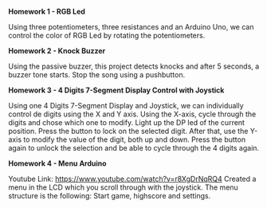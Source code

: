 **Homework 1 - RGB Led**

Using three potentiometers, three resistances and an Arduino Uno, we can control the color of RGB Led by rotating the potentiometers.

**Homework 2 - Knock Buzzer**

Using the passive buzzer, this project detects knocks and after 5 seconds, a buzzer tone starts. Stop the song using a pushbutton.

**Homework 3 - 4 Digits 7-Segment Display Control with Joystick**

Using one 4 Digits 7-Segment Display and Joystick, we can individually control de digits using the X and Y axis. Using the X-axis, cycle through the digits and chose which one to modify. Light up the DP led of the current position. Press the button to lock on the selected digit. After that, use the Y-axis to modify the value of the digit, both up and down. Press the button again to unlock the selection and be able to cycle through the 4 digits again.

**Homework 4 - Menu Arduino**

Youtube Link: https://www.youtube.com/watch?v=r8XgDrNqRQ4
Created a menu in the LCD which you scroll through with the joystick. The menu structure is the following: Start game, highscore and settings.
